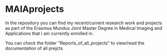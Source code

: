# MAIAprojects
In the repository you can find my recent/current research work and projects as part of the Erasmus Mundus Joint Master 
Degree in Medical Imaging and Applications that I am currently enrolled in.

You can check the folder "Reports_of_all_projects" to view/read the documentation of all prejcts

